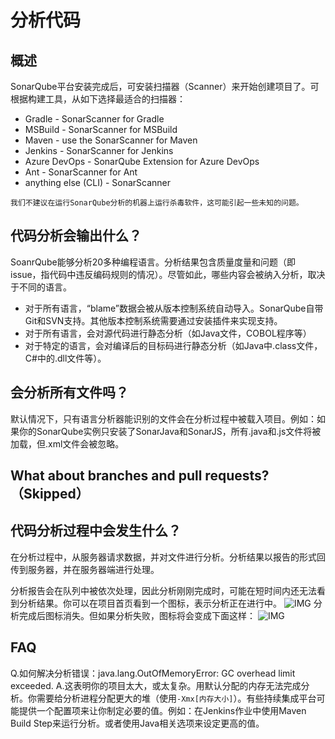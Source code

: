 # 分析代码
## 概述
SonarQube平台安装完成后，可安装扫描器（Scanner）来开始创建项目了。可根据构建工具，从如下选择最适合的扫描器：

- Gradle - SonarScanner for Gradle
- MSBuild - SonarScanner for MSBuild
- Maven - use the SonarScanner for Maven
- Jenkins - SonarScanner for Jenkins
- Azure DevOps - SonarQube Extension for Azure DevOps
- Ant - SonarScanner for Ant
- anything else (CLI) - SonarScanner

```
我们不建议在运行SonarQube分析的机器上运行杀毒软件，这可能引起一些未知的问题。
```
## 代码分析会输出什么？
SoanrQube能够分析20多种编程语言。分析结果包含质量度量和问题（即issue，指代码中违反编码规则的情况）。尽管如此，哪些内容会被纳入分析，取决于不同的语言。
- 对于所有语言，“blame”数据会被从版本控制系统自动导入。SonarQube自带Git和SVN支持。其他版本控制系统需要通过安装插件来实现支持。
- 对于所有语言，会对源代码进行静态分析（如Java文件，COBOL程序等）
- 对于特定的语言，会对编译后的目标码进行静态分析（如Java中.class文件，C#中的.dll文件等）。

## 会分析所有文件吗？
默认情况下，只有语言分析器能识别的文件会在分析过程中被载入项目。例如：如果你的SonarQube实例只安装了SonarJava和SonarJS，所有.java和.js文件将被加载，但.xml文件会被忽略。

## What about branches and pull requests?（Skipped）

## 代码分析过程中会发生什么？
在分析过程中，从服务器请求数据，并对文件进行分析。分析结果以报告的形式回传到服务器，并在服务器端进行处理。

分析报告会在队列中被依次处理，因此分析刚刚完成时，可能在短时间内还无法看到分析结果。你可以在项目首页看到一个图标，表示分析正在进行中。
![IMG](https://docs.sonarqube.org/7.9/images/backgroundTaskProcessingInProgress.jpeg)
分析完成后图标消失。但如果分析失败，图标将会变成下面这样：
![IMG](https://docs.sonarqube.org/7.9/images/backgroundTaskProcessingFailedIcon.jpeg)

## FAQ
Q.如何解决分析错误：java.lang.OutOfMemoryError: GC overhead limit exceeded.
A.这表明你的项目太大，或太复杂。用默认分配的内存无法完成分析。你需要给分析进程分配更大的堆（使用```-Xmx[内存大小]```）。有些持续集成平台可能提供一个配置项来让你制定必要的值。例如：在Jenkins作业中使用Maven Build Step来运行分析。或者使用Java相关选项来设定更高的值。
